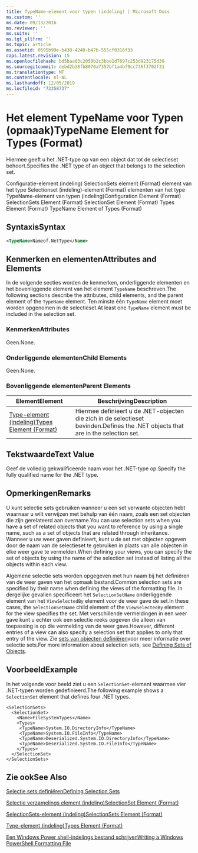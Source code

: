```yaml
---
title: TypeName-element voor typen (indeling) | Microsoft Docs
ms.custom: ''
ms.date: 09/13/2016
ms.reviewer: ''
ms.suite: ''
ms.tgt_pltfrm: ''
ms.topic: article
ms.assetid: 0595b99e-b438-4240-b47b-555cf0316f33
caps.latest.revision: 15
ms.openlocfilehash: bd5baa03c2050b2c3bbe1d7697c253d923175d39
ms.sourcegitcommit: debd2b38fb8070a7357bf1a4bf9cc736f3702f31
ms.translationtype: MT
ms.contentlocale: nl-NL
ms.lasthandoff: 12/05/2019
ms.locfileid: "72358737"
---
```

# <a name="typename-element-for-types-format"></a><span data-ttu-id="31f56-102">Het element TypeName voor Typen (opmaak)</span><span class="sxs-lookup"><span data-stu-id="31f56-102">TypeName Element for Types (Format)</span></span>

<span data-ttu-id="31f56-103">Hiermee geeft u het .NET-type op van een object dat tot de selectieset behoort.</span><span class="sxs-lookup"><span data-stu-id="31f56-103">Specifies the .NET type of an object that belongs to the selection set.</span></span>

<span data-ttu-id="31f56-104">Configuratie-element (indeling) SelectionSets element (Format) element van het type Selectionset (indeling)-element (Format) elementen van het type TypeName-element van typen (indeling)</span><span class="sxs-lookup"><span data-stu-id="31f56-104">Configuration Element (Format) SelectionSets Element (Format) SelectionSet Element (Format) Types Element (Format) TypeName Element of Types (Format)</span></span>

## <a name="syntax"></a><span data-ttu-id="31f56-105">Syntaxis</span><span class="sxs-lookup"><span data-stu-id="31f56-105">Syntax</span></span>

```xml
<TypeName>Nameof.NetType</Name>
```

## <a name="attributes-and-elements"></a><span data-ttu-id="31f56-106">Kenmerken en elementen</span><span class="sxs-lookup"><span data-stu-id="31f56-106">Attributes and Elements</span></span>

<span data-ttu-id="31f56-107">In de volgende secties worden de kenmerken, onderliggende elementen en het bovenliggende element van het element `TypeName` beschreven.</span><span class="sxs-lookup"><span data-stu-id="31f56-107">The following sections describe the attributes, child elements, and the parent element of the `TypeName` element.</span></span> <span data-ttu-id="31f56-108">Ten minste één `TypeName` element moet worden opgenomen in de selectieset.</span><span class="sxs-lookup"><span data-stu-id="31f56-108">At least one `TypeName` element must be included in the selection set.</span></span>

### <a name="attributes"></a><span data-ttu-id="31f56-109">Kenmerken</span><span class="sxs-lookup"><span data-stu-id="31f56-109">Attributes</span></span>

<span data-ttu-id="31f56-110">Geen.</span><span class="sxs-lookup"><span data-stu-id="31f56-110">None.</span></span>

### <a name="child-elements"></a><span data-ttu-id="31f56-111">Onderliggende elementen</span><span class="sxs-lookup"><span data-stu-id="31f56-111">Child Elements</span></span>

<span data-ttu-id="31f56-112">Geen.</span><span class="sxs-lookup"><span data-stu-id="31f56-112">None.</span></span>

### <a name="parent-elements"></a><span data-ttu-id="31f56-113">Bovenliggende elementen</span><span class="sxs-lookup"><span data-stu-id="31f56-113">Parent Elements</span></span>

|<span data-ttu-id="31f56-114">Element</span><span class="sxs-lookup"><span data-stu-id="31f56-114">Element</span></span>|<span data-ttu-id="31f56-115">Beschrijving</span><span class="sxs-lookup"><span data-stu-id="31f56-115">Description</span></span>|
|-------------|-----------------|
|[<span data-ttu-id="31f56-116">Type-element (indeling)</span><span class="sxs-lookup"><span data-stu-id="31f56-116">Types Element (Format)</span></span>](./types-element-for-selectionset-format.md)|<span data-ttu-id="31f56-117">Hiermee definieert u de .NET-objecten die zich in de selectieset bevinden.</span><span class="sxs-lookup"><span data-stu-id="31f56-117">Defines the .NET objects that are in the selection set.</span></span>|

## <a name="text-value"></a><span data-ttu-id="31f56-118">Tekstwaarde</span><span class="sxs-lookup"><span data-stu-id="31f56-118">Text Value</span></span>

<span data-ttu-id="31f56-119">Geef de volledig gekwalificeerde naam voor het .NET-type op.</span><span class="sxs-lookup"><span data-stu-id="31f56-119">Specify the fully qualified name for the .NET type.</span></span>

## <a name="remarks"></a><span data-ttu-id="31f56-120">Opmerkingen</span><span class="sxs-lookup"><span data-stu-id="31f56-120">Remarks</span></span>

<span data-ttu-id="31f56-121">U kunt selectie sets gebruiken wanneer u een set verwante objecten hebt waarnaar u wilt verwijzen met behulp van één naam, zoals een set objecten die zijn gerelateerd aan overname.</span><span class="sxs-lookup"><span data-stu-id="31f56-121">You can use selection sets when you have a set of related objects that you want to reference by using a single name, such as a set of objects that are related through inheritance.</span></span> <span data-ttu-id="31f56-122">Wanneer u uw weer gaven definieert, kunt u de set met objecten opgeven door de naam van de selectieset te gebruiken in plaats van alle objecten in elke weer gave te vermelden.</span><span class="sxs-lookup"><span data-stu-id="31f56-122">When defining your views, you can specify the set of objects by using the name of the selection set instead of listing all the objects within each view.</span></span>

<span data-ttu-id="31f56-123">Algemene selectie sets worden opgegeven met hun naam bij het definiëren van de weer gaven van het opmaak bestand.</span><span class="sxs-lookup"><span data-stu-id="31f56-123">Common selection sets are specified by their name when defining the views of the formatting file.</span></span> <span data-ttu-id="31f56-124">In dergelijke gevallen specificeert het `SelectionSetName` onderliggende element van het `ViewSelectedBy` element voor de weer gave de set.</span><span class="sxs-lookup"><span data-stu-id="31f56-124">In these cases, the `SelectionSetName` child element of the `ViewSelectedBy` element for the view specifies the set.</span></span> <span data-ttu-id="31f56-125">Met verschillende vermeldingen in een weer gave kunt u echter ook een selectie reeks opgeven die alleen van toepassing is op die vermelding van de weer gave.</span><span class="sxs-lookup"><span data-stu-id="31f56-125">However, different entries of a view can also specify a selection set that applies to only that entry of the view.</span></span> <span data-ttu-id="31f56-126">Zie [sets van objecten definiëren](./defining-selection-sets.md)voor meer informatie over selectie sets.</span><span class="sxs-lookup"><span data-stu-id="31f56-126">For more information about selection sets, see [Defining Sets of Objects](./defining-selection-sets.md).</span></span>

## <a name="example"></a><span data-ttu-id="31f56-127">Voorbeeld</span><span class="sxs-lookup"><span data-stu-id="31f56-127">Example</span></span>

<span data-ttu-id="31f56-128">In het volgende voor beeld ziet u een `SelectionSet`-element waarmee vier .NET-typen worden gedefinieerd.</span><span class="sxs-lookup"><span data-stu-id="31f56-128">The following example shows a `SelectionSet` element that defines four .NET types.</span></span>

```
<SelectionSets>
  <SelectionSet>
    <Name>FileSystemTypes</Name>
    <Types>
     <TypeName>System.IO.DirectoryInfo</TypeName>
     <TypeName>System.IO.FileInfo</TypeName>
     <TypeName>Deserialized.System.IO.DirectoryInfo</TypeName>
     <TypeName>Deserialized.System.IO.FileInfo</TypeName>
    </Types>
  </SelectionSet>
</SelectionSets>
```

## <a name="see-also"></a><span data-ttu-id="31f56-129">Zie ook</span><span class="sxs-lookup"><span data-stu-id="31f56-129">See Also</span></span>

[<span data-ttu-id="31f56-130">Selectie sets definiëren</span><span class="sxs-lookup"><span data-stu-id="31f56-130">Defining Selection Sets</span></span>](./defining-selection-sets.md)

[<span data-ttu-id="31f56-131">Selectie verzamelings element (indeling)</span><span class="sxs-lookup"><span data-stu-id="31f56-131">SelectionSet Element (Format)</span></span>](./selectionset-element-format.md)

[<span data-ttu-id="31f56-132">SelectionSets-element (indeling)</span><span class="sxs-lookup"><span data-stu-id="31f56-132">SelectionSets Element (Format)</span></span>](./selectionsets-element-format.md)

[<span data-ttu-id="31f56-133">Type-element (indeling)</span><span class="sxs-lookup"><span data-stu-id="31f56-133">Types Element (Format)</span></span>](./types-element-for-selectionset-format.md)

[<span data-ttu-id="31f56-134">Een Windows Power shell-indelings bestand schrijven</span><span class="sxs-lookup"><span data-stu-id="31f56-134">Writing a Windows PowerShell Formatting File</span></span>](./writing-a-powershell-formatting-file.md)
